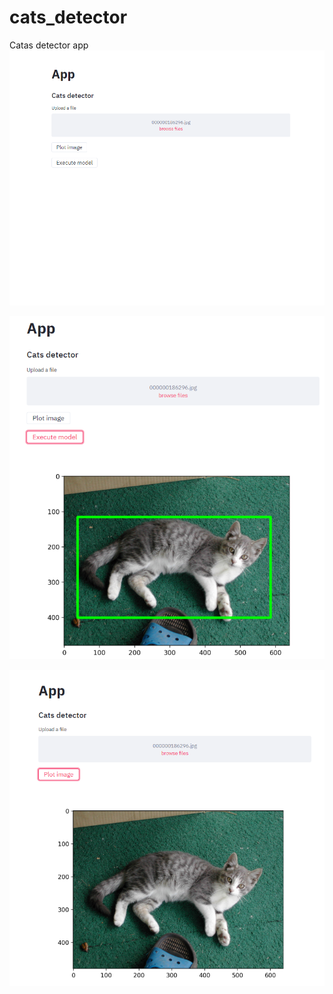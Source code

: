 # cats_detector
Catas detector app
![TecoGAN teaser image](resources/load.PNG)

![TecoGAN teaser image](resources/predict.PNG)

![TecoGAN teaser image](resources/show_image.PNG)